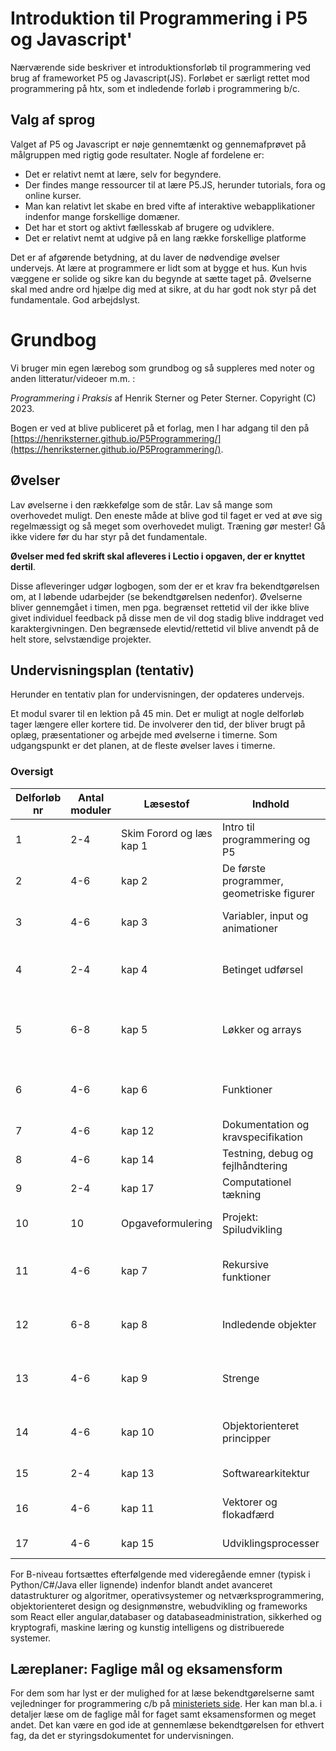 # Introduktion til Programmering i P5 og Javascript'
Nærværende side beskriver et introduktionsforløb til programmering ved brug af frameworket P5 og Javascript(JS). Forløbet er særligt rettet mod programmering på htx, som et indledende forløb i programmering b/c. 


## Valg af sprog 
Valget af P5 og Javascript er nøje gennemtænkt og gennemafprøvet på målgruppen med rigtig gode resultater. 
Nogle af fordelene er:  
- Det er relativt nemt at lære, selv for begyndere. 
- Der findes mange ressourcer til at lære P5.JS, herunder tutorials, fora og online kurser.
- Man kan relativt let skabe en bred vifte af interaktive webapplikationer indenfor mange forskellige domæner.
- Det har et stort og aktivt fællesskab af brugere og udviklere.
- Det er relativt nemt at udgive på en lang række forskellige platforme 

Det er af afgørende betydning, at du laver de nødvendige øvelser undervejs. At lære at programmere er lidt som at bygge et hus. Kun hvis væggene er solide og sikre kan du begynde at sætte taget på. Øvelserne skal med andre ord hjælpe dig med at sikre, at du har godt nok styr på det fundamentale. 
God arbejdslyst.

# Grundbog
Vi bruger min egen lærebog som grundbog og så suppleres med noter og anden litteratur/videoer m.m. : 

_Programmering i Praksis_ af Henrik Sterner og Peter Sterner. Copyright (C) 2023. 

Bogen er ved at blive publiceret på et forlag, men I har adgang til den på [https://henriksterner.github.io/P5Programmering/](https://henriksterner.github.io/P5Programmering/).

## Øvelser
Lav øvelserne i den rækkefølge som de står. Lav så mange som overhovedet muligt. Den eneste måde at blive god til faget er ved at øve sig regelmæssigt og så meget som overhovedet muligt. Træning gør mester! Gå ikke videre før du har styr på det fundamentale. 

**Øvelser med fed skrift skal afleveres i Lectio i opgaven, der er knyttet dertil**.

Disse afleveringer udgør logbogen, som der er et krav fra bekendtgørelsen om, at I løbende udarbejder (se bekendtgørelsen nedenfor). Øvelserne bliver gennemgået i timen, men pga. begrænset rettetid vil der ikke blive givet individuel feedback på disse men de vil dog stadig blive inddraget ved karaktergivningen. 
Den begrænsede elevtid/rettetid vil blive anvendt på de helt store, selvstændige projekter. 

## Undervisningsplan (tentativ)
Herunder en tentativ plan for undervisningen, der opdateres undervejs.  

Et modul svarer til en lektion på 45 min. Det er muligt at nogle delforløb tager længere eller kortere tid. De involverer den tid, der bliver brugt på oplæg, præsentationer og arbejde med øvelserne i timerne. Som udgangspunkt er det planen, at de fleste øvelser laves i timerne. 




### Oversigt

| Delforløb nr       | Antal moduler | Læsestof     | Indhold                     | Øvelser     |
| ----------- |----------- | ----------- | ----------------------------| ----------- |
|1 |2-4 |  Skim Forord og læs kap 1       | Intro til programmering og P5 |   **1-7 i kap 1**         |
|2 |4-6 | kap 2 | De første programmer, geometriske figurer | **1-9 og Projekt i kap 2**. |    
|3 |4-6 | kap 3 | Variabler, input og animationer| **1-16 og Projekt i kap 3** |
|4 |2-4| kap 4 | Betinget udførsel| **1-11 og selvvalgt projekt i kap 4** |
|5 |6-8 |kap 5 | Løkker og arrays | **1-7,13-18 og selvvalgt projekt i kap 5** |
|6 |4-6 |kap 6 | Funktioner | **1-10 og selvvalgt projekt i kap 6** |
|7 |4-6 |kap 12 | Dokumentation og kravspecifikation | **1-11 i kap 12** |
|8 |4-6 |kap 14 | Testning, debug og fejlhåndtering | **1-11 i kap 12** |
|9 |2-4 |kap 17 | Computationel tækning | **1-3  i kap 16** |
|10 |10 |Opgaveformulering | Projekt: Spiludvikling | **Projekt beskrivelse og rapport** |
|11 |4-6 |kap 7 | Rekursive funktioner | **1-10 og selvvalgt projekt i kap 7** |
|12 |6-8 |kap 8 | Indledende objekter | **1-7 og selvvalgt projekt i kap 8** |
|13 |4-6 |kap 9 | Strenge | **1-10 og selvvalgt projekt i kap 9** |
|14 |4-6 |kap 10 | Objektorienteret principper | **1-10 og selvvalgt projekt i kap 10** |
|15 |2-4 |kap 13 | Softwarearkitektur | **1-7 i kap 13** |
|16 |4-6 |kap 11 | Vektorer og flokadfærd | **A1-A10 og B1-B10 i kap 11** |
|17 |4-6 |kap 15 | Udviklingsprocesser | **1-10  i kap 15** |


For B-niveau fortsættes efterfølgende med videregående emner (typisk i Python/C#/Java eller lignende) indenfor blandt andet avanceret datastrukturer og algoritmer, operativsystemer og netværksprogrammering, objektorienteret design og designmønstre, webudvikling og frameworks som React eller angular,databaser og databaseadministration, sikkerhed og kryptografi, maskine læring og kunstig intelligens og distribuerede systemer. 











## Læreplaner: Faglige mål og eksamensform
For dem som har lyst er der mulighed for at læse bekendtgørelserne samt vejledninger for programmering c/b 
på [ministeriets side](https://www.uvm.dk/gymnasiale-uddannelser/fag-og-laereplaner/laereplaner-2017/valgfag-laereplaner-2017).
Her kan man bl.a. i detaljer læse om de faglige mål for faget samt eksamensformen og meget andet. Det kan være en god ide at gennemlæse bekendtgørelsen for ethvert fag, da det er styringsdokumentet for undervisningen. 

 
